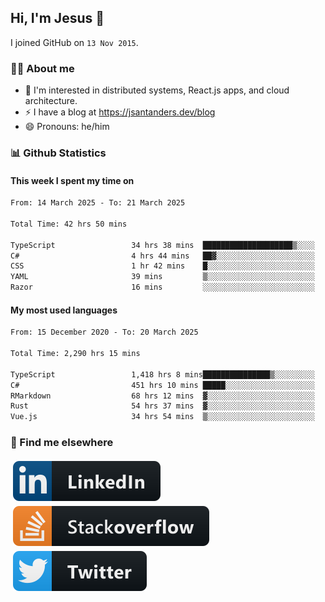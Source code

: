 ## Hi, I'm Jesus 👋

I joined GitHub on `13 Nov 2015`.

<!-- Talking about you -->

### 👨‍💻 About me

- 👦 I'm interested in distributed systems, React.js apps, and cloud architecture.
- ⚡️ I have a blog at <https://jsantanders.dev/blog>
- 😄 Pronouns: he/him

### 📊 Github Statistics

#### This week I spent my time on

<!--START_SECTION:weekly-->

```txt
From: 14 March 2025 - To: 21 March 2025

Total Time: 42 hrs 50 mins

TypeScript                 34 hrs 38 mins  ████████████████████▒░░░░   80.86 %
C#                         4 hrs 44 mins   ██▓░░░░░░░░░░░░░░░░░░░░░░   11.08 %
CSS                        1 hr 42 mins    █░░░░░░░░░░░░░░░░░░░░░░░░   03.99 %
YAML                       39 mins         ▒░░░░░░░░░░░░░░░░░░░░░░░░   01.54 %
Razor                      16 mins         ░░░░░░░░░░░░░░░░░░░░░░░░░   00.64 %
```

<!--END_SECTION:weekly-->

#### My most used languages

<!--START_SECTION:alltime-->

```txt
From: 15 December 2020 - To: 20 March 2025

Total Time: 2,290 hrs 15 mins

TypeScript                 1,418 hrs 8 mins███████████████▒░░░░░░░░░   61.92 %
C#                         451 hrs 10 mins █████░░░░░░░░░░░░░░░░░░░░   19.70 %
RMarkdown                  68 hrs 12 mins  ▓░░░░░░░░░░░░░░░░░░░░░░░░   02.98 %
Rust                       54 hrs 37 mins  ▓░░░░░░░░░░░░░░░░░░░░░░░░   02.39 %
Vue.js                     34 hrs 54 mins  ▒░░░░░░░░░░░░░░░░░░░░░░░░   01.52 %
```

<!--END_SECTION:alltime-->

### 📢 Find me elsewhere

<p>
  <a target="_blank" href="https://linkedin.com/in/jsantanders">
    <img src="https://github.com/jsantanders/jsantanders/blob/master/img/linkedin.svg" alt="LinkedIn" style="vertical-align:top; margin:4px">
  </a>
  
  <a target="_blank" href="https://stackoverflow.com/users/7318331/jesus-santander">
    <img src="https://github.com/jsantanders/jsantanders/blob/master/img/stackoverflow.svg" alt="StackOverflow" style="vertical-align:top; margin:4px">
  </a>
  
  <a target="_blank" href="http://twitter.com/jsantanders">
    <img src="https://github.com/jsantanders/jsantanders/blob/master/img/twitter.svg" alt="Twitter" style="vertical-align:top; margin:4px">
  </a>
</p>
